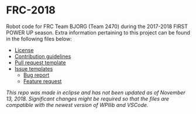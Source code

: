 # FRC-2018

Robot code for FRC Team BJORG (Team 2470) during the 2017-2018 FIRST POWER UP season. Extra information pertaining to this project can be found in the following files below:

* [License](https://github.com/Team2470/FRC-2018/blob/master/LICENSE)
* [Contribution guidelines](https://github.com/Team2470/FRC-2018/blob/master/CONTRIBUTING.md)
* [Pull request template](https://github.com/Team2470/FRC-2018/blob/master/PULL_REQUEST_TEMPLATE.md)
* [Issue templates](https://github.com/Team2470/FRC-2018/tree/master/.github/ISSUE_TEMPLATE)
  - [Bug report](https://github.com/Team2470/FRC-2018/blob/master/.github/ISSUE_TEMPLATE/bug_report.md)
  - [Feature request](https://github.com/Team2470/FRC-2018/blob/master/.github/ISSUE_TEMPLATE/feature_request.md)
  
  
 *This repo was made in eclipse and has not been updated as of November 13, 2018. Significant changes might be required so that the files are compatible with the newest version of WPIlib and VSCode.*
